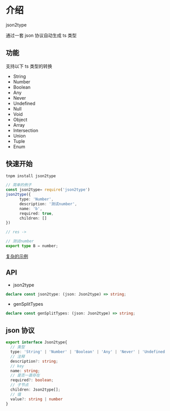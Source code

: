 
# 介绍

json2type

通过一套 json 协议自动生成 ts 类型


## 功能
支持以下 ts 类型的转换

- String
- Number
- Boolean
- Any
- Never
- Undefined
- Null
- Void
- Object
- Array
- Intersection
- Union
- Tuple
- Enum 

## 快速开始

```bash
tnpm install json2type

```

```ts
// 简单的例子
const json2type= require('json2type')
json2type({
      type: 'Number',
      description: '测试number',
      name: 'b',
      required: true,
      children: []
})

// res ->

// 测试number
export type B = number;
```
[复杂的示例](https://github.com/asyalas/json2type/blob/master/tests/rap2type1.test.ts)

## API

- json2type

```ts
declare const json2type: (json: Json2type) => string;
```
- genSplitTypes

```ts
declare const genSplitTypes: (json: Json2type) => string;
```

## json 协议
```ts
export interface Json2type{
  // 类型
  type: 'String' | 'Number' | 'Boolean' | 'Any' | 'Never' | 'Undefined' | 'Null' | 'Void' | 'Object' | 'Array' | 'Intersection' | 'Union' | 'Tuple' | 'Enum';
  // 注释
  description?: string;
  // key
  name: string;
  // 是否一直存在
  required?: boolean;
  // 子节点
  children: Json2type[];
  // 值
  value?: string | number
}
```


